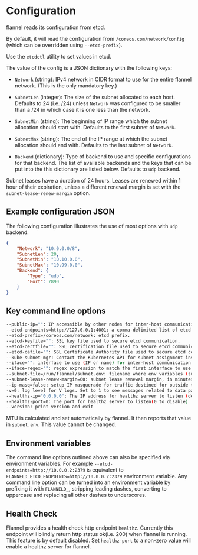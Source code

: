 # Configuration

flannel reads its configuration from etcd.

By default, it will read the configuration from `/coreos.com/network/config` (which can be overridden using `--etcd-prefix`).

Use the `etcdctl` utility to set values in etcd.

The value of the config is a JSON dictionary with the following keys:

* `Network` (string): IPv4 network in CIDR format to use for the entire flannel network. (This is the only mandatory key.)

* `SubnetLen` (integer): The size of the subnet allocated to each host.
   Defaults to 24 (i.e. /24) unless `Network` was configured to be smaller than a /24 in which case it is one less than the network.

* `SubnetMin` (string): The beginning of IP range which the subnet allocation should start with.
   Defaults to the first subnet of `Network`.

* `SubnetMax` (string): The end of the IP range at which the subnet allocation should end with.
   Defaults to the last subnet of `Network`.

* `Backend` (dictionary): Type of backend to use and specific configurations for that backend.
   The list of available backends and the keys that can be put into the this dictionary are listed below.
   Defaults to `udp` backend.

Subnet leases have a duration of 24 hours. Leases are renewed within 1 hour of their expiration,
unless a different renewal margin is set with the ``subnet-lease-renew-margin`` option.

## Example configuration JSON

The following configuration illustrates the use of most options with `udp` backend.

```json
{
	"Network": "10.0.0.0/8",
	"SubnetLen": 20,
	"SubnetMin": "10.10.0.0",
	"SubnetMax": "10.99.0.0",
	"Backend": {
		"Type": "udp",
		"Port": 7890
	}
}
```

## Key command line options

```bash
--public-ip="": IP accessible by other nodes for inter-host communication. Defaults to the IP of the interface being used for communication.
--etcd-endpoints=http://127.0.0.1:4001: a comma-delimited list of etcd endpoints.
--etcd-prefix=/coreos.com/network: etcd prefix.
--etcd-keyfile="": SSL key file used to secure etcd communication.
--etcd-certfile="": SSL certification file used to secure etcd communication.
--etcd-cafile="": SSL Certificate Authority file used to secure etcd communication.
--kube-subnet-mgr: Contact the Kubernetes API for subnet assignment instead of etcd.
--iface="": interface to use (IP or name) for inter-host communication. Defaults to the interface for the default route on the machine. This can be specified multiple times to check each option in order. Returns the first match found.
--iface-regex="": regex expression to match the first interface to use (IP or name) for inter-host communication. If unspecified, will default to the interface for the default route on the machine. This can be specified multiple times to check each regex in order. Returns the first match found. This option is superseded by the iface option and will only be used if nothing matches any option specified in the iface options.
--subnet-file=/run/flannel/subnet.env: filename where env variables (subnet and MTU values) will be written to.
--subnet-lease-renew-margin=60: subnet lease renewal margin, in minutes.
--ip-masq=false: setup IP masquerade for traffic destined for outside the flannel network. Flannel assumes that the default policy is ACCEPT in the NAT POSTROUTING chain.
-v=0: log level for V logs. Set to 1 to see messages related to data path.
--healthz-ip="0.0.0.0": The IP address for healthz server to listen (default "0.0.0.0")
--healthz-port=0: The port for healthz server to listen(0 to disable)
--version: print version and exit
```

MTU is calculated and set automatically by flannel. It then reports that value in `subnet.env`. This value cannot be changed.

## Environment variables

The command line options outlined above can also be specified via environment variables.
For example `--etcd-endpoints=http://10.0.0.2:2379` is equivalent to `FLANNELD_ETCD_ENDPOINTS=http://10.0.0.2:2379` environment variable.
Any command line option can be turned into an environment variable by prefixing it with `FLANNELD_`, stripping leading dashes, converting to uppercase and replacing all other dashes to underscores.

## Health Check

Flannel provides a health check http endpoint `healthz`. Currently this endpoint will blindly
return http status ok(i.e. 200) when flannel is running. This feature is by default disabled.
Set `healthz-port` to a non-zero value will enable a healthz server for flannel.
